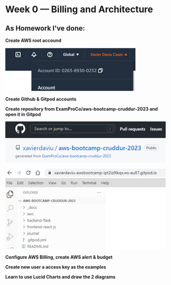 # Week 0 — Billing and Architecture

## As Homework I've done:

**Create AWS root accound**

![AWS account](assets/aws_account.png)

**Create Github & Gitpod accounts**

**Create repository from ExamProCo/aws-bootcamp-cruddur-2023 and open it in Gitpod**

![Github repository](assets/github_repository.png)

![Gitpod](assets/gitpod.png)

**Configure AWS Billing, create AWS alert & budget**

**Create new user a access key as the examples**

**Learn to use Lucid Charts and draw the 2 diagrams**
